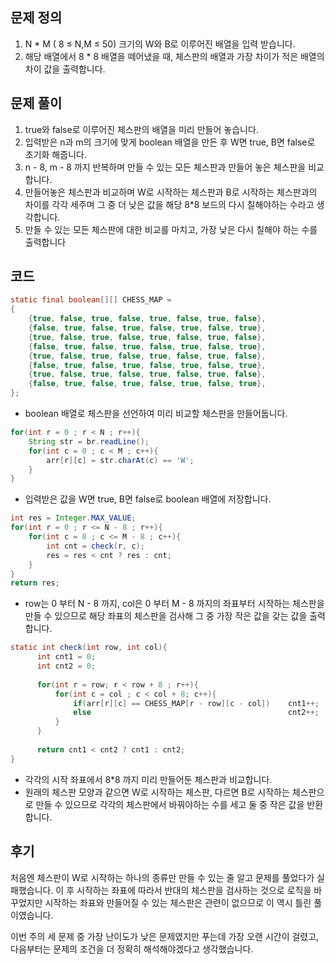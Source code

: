 ## 문제 정의

1. N * M ( 8 ≤ N,M ≤ 50) 크기의 W와 B로 이루어진 배열을 입력 받습니다.
2. 해당 배열에서 8 * 8  배열을 떼어냈을 때, 체스판의 배열과 가장 차이가 적은 배열의 차이 값을 출력합니다.

## 문제 풀이

1. true와 false로 이루어진 체스판의 배열을 미리 만들어 놓습니다.
2. 입력받은 n과 m의 크기에 맞게 boolean 배열을 만든 후 W면 true, B면 false로 초기화 해줍니다.
3. n - 8, m - 8 까지 반복하며 만들 수 있는 모든 체스판과 만들어 놓은 체스판을 비교합니다.
4. 만들어놓은 체스판과 비교하며 W로 시작하는 체스판과 B로 시작하는 체스판과의 차이를 각각 세주며 그 중 더 낮은 값을 해당 8*8 보드의 다시 칠해야하는 수라고 생각합니다.
5. 만들 수 있는 모든 체스판에 대한 비교를 마치고, 가장 낮은 다시 칠해야 하는 수를 출력합니다

## 코드

```java
static final boolean[][] CHESS_MAP =
{
    {true, false, true, false, true, false, true, false},
    {false, true, false, true, false, true, false, true},
    {true, false, true, false, true, false, true, false},
    {false, true, false, true, false, true, false, true},
    {true, false, true, false, true, false, true, false},
    {false, true, false, true, false, true, false, true},
    {true, false, true, false, true, false, true, false},
    {false, true, false, true, false, true, false, true},
};
```

- boolean 배열로 체스판을 선언하여 미리 비교할 체스판을 만들어둡니다.

```java
for(int r = 0 ; r < N ; r++){
    String str = br.readLine();
    for(int c = 0 ; c < M ; c++){
        arr[r][c] = str.charAt(c) == 'W';
    }
}
```

- 입력받은 값을 W면 true, B면 false로 boolean 배열에 저장합니다.

```java
int res = Integer.MAX_VALUE;
for(int r = 0 ; r <= N - 8 ; r++){
    for(int c = 0 ; c <= M - 8 ; c++){
        int cnt = check(r, c);
        res = res < cnt ? res : cnt;
    }
}
return res;
```

- row는 0 부터 N - 8 까지, col은 0 부터 M - 8 까지의 좌표부터 시작하는 체스판을 만들 수 있으므로 해당 좌표의 체스판을 검사해 그 중 가장 작은 값을 갖는 값을 출력합니다.

```java
static int check(int row, int col){
	  int cnt1 = 0;
	  int cnt2 = 0;
	
	  for(int r = row; r < row + 8 ; r++){
	      for(int c = col ; c < col + 8; c++){
	          if(arr[r][c] == CHESS_MAP[r - row][c - col])    cnt1++;
	          else                                            cnt2++;
	      }
	  }
	
	  return cnt1 < cnt2 ? cnt1 : cnt2;
}
```

- 각각의 시작 좌표에서 8*8 까지 미리 만들어둔 체스판과 비교합니다.
- 원래의 체스판 모양과 같으면 W로 시작하는 체스판, 다르면 B로 시작하는 체스판으로 만들 수 있으므로 각각의 체스판에서 바꿔야하는 수를 세고 둘 중 작은 값을 반환합니다.

## 후기

 처음엔 체스판이 W로 시작하는 하나의 종류만 만들 수 있는 줄 알고 문제를 풀었다가 실패했습니다. 이 후 시작하는 좌표에 따라서 반대의 체스판을 검사하는 것으로 로직을 바꾸었지만 시작하는 좌표와 만들어질 수 있는 체스판은 관련이 없으므로 이 역시 틀린 풀이였습니다.

이번 주의 세 문제 중 가장 난이도가 낮은 문제였지만 푸는데 가장 오랜 시간이 걸렸고, 다음부터는 문제의 조건을 더 정확히 해석해야겠다고 생각했습니다.